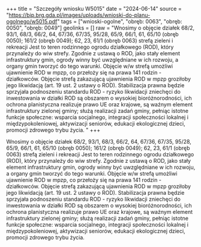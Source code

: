 +++
title = "Szczegóły wniosku W5015"
date = "2024-06-14"
source = "https://bip.brg.gda.pl/images/uploads/wnioski-do-planu-ogolnego/w5015.pdf"
tags = ["wnioski-ogolne", "obręb: 0063", "obręb: 0050", "obręb: 0049"]
geolinks = []
raw = "Wnosimy o objęcie działek 68/2, 93/1, 68/3, 66/2, 64, 67/36, 67/35, 95/28, 65/9, 66/1, 61, 65/10 (obręb 0050); 161/2 (obręb 0049); 62, 23, 61/1 (obręb 0063) strefą zieleni i rekreacji Jest to teren rodzinnego ogrodu działkowego (ROD), który przynależy do wiw strefy. Zgodnie z ustawą o ROD, jako stały element infrastruktury gmin, ogrody winny być uwzględniane w ich rozwoju, a organy gmin tworzyć do tego warunki. Objęcie w/w strefą umożliwi ujawnienie ROD w mpzp, co przełoży się na prawa 141 rodzin - działkowców. Objęcie strefą zakazującą ujawnienia ROD w mpzp groziłoby jego likwidacją (art. 19 ust. 2 ustawy o ROD). Stabilizacja prawna będzie sprzyjała podnoszeniu standardu ROD - ryzyko likwidacji zniechęci do inwestowania w działki ROD są obszarem o wysokiej bioróżnorodności, ich ochrona  planistyczna realizuje prawo UE oraz krajowe, są waźnym element infrastruktury zielonej gminy; służą realizacji zadań gminy, pełniąc istotne funkcje społeczne: wsparcia socjalnego, integracji społeczności lokalnej i międzypokoleniowej, aktywizacji seniorów, edukacji ekologicznej dzieci, promocji zdrowego trybu życia. "
+++

Wnosimy o objęcie działek 68/2, 93/1, 68/3, 66/2, 64, 67/36, 67/35, 95/28, 65/9, 66/1, 61, 65/10
(obręb 0050); 161/2 (obręb 0049); 62, 23, 61/1 (obręb 0063) strefą zieleni i rekreacji Jest to teren
rodzinnego ogrodu działkowego (ROD), który przynależy do wiw strefy. Zgodnie z ustawą o ROD, jako stały
element infrastruktury gmin, ogrody winny być uwzględniane w ich rozwoju, a organy gmin tworzyć do tego
warunki. Objęcie w/w strefą umożliwi ujawnienie ROD w mpzp, co przełoży się na prawa 141 rodzin -
działkowców. Objęcie strefą zakazującą ujawnienia ROD w mpzp groziłoby jego likwidacją (art. 19 ust. 2
ustawy o ROD). Stabilizacja prawna będzie sprzyjała podnoszeniu standardu ROD - ryzyko likwidacji
zniechęci do inwestowania w działki ROD są obszarem o wysokiej bioróżnorodności, ich ochrona
 planistyczna realizuje prawo UE oraz krajowe, są waźnym element infrastruktury zielonej gminy; służą
realizacji zadań gminy, pełniąc istotne funkcje społeczne: wsparcia socjalnego, integracji społeczności
lokalnej i międzypokoleniowej, aktywizacji seniorów, edukacji ekologicznej dzieci, promocji zdrowego trybu
życia.



